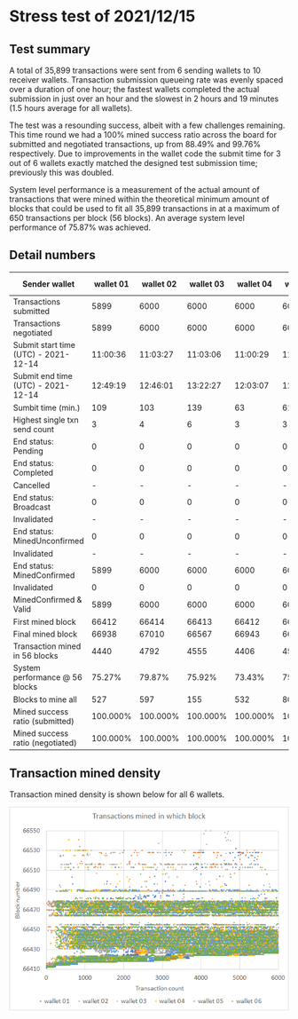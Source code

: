 # Stress test of 2021/12/15

## Test summary

A total of 35,899 transactions were sent from 6 sending wallets to 10 receiver wallets. Transaction submission queueing rate was evenly spaced over a duration of one hour; the fastest wallets completed the actual submission in just over an hour and the slowest in 2 hours and 19 minutes (1.5 hours average for all wallets).

The test was a resounding success, albeit with a few challenges remaining. This time round we had a 100% mined success ratio across the board for submitted and negotiated transactions, up from 88.49% and 99.76% respectively. Due to improvements in the wallet code the submit time for 3 out of 6 wallets exactly matched the designed test submission time; previously this was doubled.

System level performance is a measurement of the actual amount of transactions that were mined within the theoretical minimum amount of blocks that could be used to fit all 35,899 transactions in at a maximum of 650 transactions per block (56 blocks). An average system level performance of 75.87% was achieved.

## Detail numbers

| Sender wallet                        | wallet 01 | wallet 02 | wallet 03 | wallet 04 | wallet 05 | wallet 06 | Totals or Avg |
| ------------------------------------ | --------- | --------- | --------- | --------- | --------- | --------- | ------------- |
| Transactions submitted               | 5899      | 6000      | 6000      | 6000      | 6000      | 6000      | 35899         |
| Transactions negotiated              | 5899      | 6000      | 6000      | 6000      | 6000      | 6000      | 35899         |
| Submit start time (UTC) - 2021-12-14 | 11:00:36  | 11:03:27  | 11:03:06  | 11:00:29  | 11:00:11  | 11:00:11  | 11:01:20      |
| Submit end time (UTC) - 2021-12-14   | 12:49:19  | 12:46:01  | 13:22:27  | 12:03:07  | 12:01:10  | 12:01:10  | 12:30:32      |
| Sumbit time (min.)                   | 109       | 103       | 139       | 63        | 61        | 61        | 89            |
| Highest single txn send count        | 3         | 4         | 6         | 3         | 3         | 3         | 22            |
| End status: Pending                  | 0         | 0         | 0         | 0         | 0         | 0         | 0             |
| End status: Completed                | 0         | 0         | 0         | 0         | 0         | 0         | 0             |
| Cancelled                            | -         | -         | -         | -         | -         | -         | 0             |
| End status: Broadcast                | 0         | 0         | 0         | 0         | 0         | 0         | 0             |
| Invalidated                          | -         | -         | -         | -         | -         | -         | 0             |
| End status: MinedUnconfirmed         | 0         | 0         | 0         | 0         | 0         | 0         | 0             |
| Invalidated                          | -         | -         | -         | -         | -         | -         | 0             |
| End status: MinedConfirmed           | 5899      | 6000      | 6000      | 6000      | 6000      | 6000      | 35899         |
| Invalidated                          | 0         | 0         | 0         | 0         | 0         | 0         | 0             |
| MinedConfirmed & Valid               | 5899      | 6000      | 6000      | 6000      | 6000      | 6000      | 35899         |
| First mined block                    | 66412     | 66414     | 66413     | 66412     | 66411     | 66412     | 66412         |
| Final mined block                    | 66938     | 67010     | 66567     | 66943     | 66490     | 66957     | 66938         |
| Transaction mined in 56 blocks       | 4440      | 4792      | 4555      | 4406      | 4539      | 4506      | 4540          |
| System performance @ 56 blocks       | 75.27%    | 79.87%    | 75.92%    | 73.43%    | 75.65%    | 75.10%    | 75.87%        |
| Blocks to mine all                   | 527       | 597       | 155       | 532       | 80        | 546       | 406           |
| Mined success ratio (submitted)      | 100.000%  | 100.000%  | 100.000%  | 100.000%  | 100.000%  | 100.000%  | 100.000%      |
| Mined success ratio (negotiated)     | 100.000%  | 100.000%  | 100.000%  | 100.000%  | 100.000%  | 100.000%  | 100.000%      |

## Transaction mined density

Transaction mined density is shown below for all 6 wallets.

![image-20211215160017435](assets/image-20211215160017435.png)

